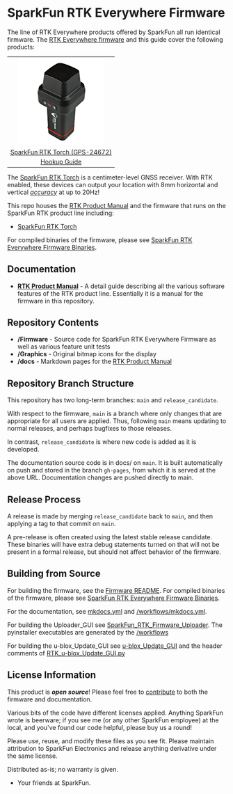 SparkFun RTK Everywhere Firmware
===========================================================

The line of RTK Everywhere products offered by SparkFun all run identical firmware. The [RTK Everywhere firmware](https://github.com/sparkfun/SparkFun_RTK_Everywhere_Firmware) and this guide cover the following products:

<table class="table table-hover table-striped table-bordered">
  <tr align="center">
   <td><a href="https://www.sparkfun.com/products/24672"><img src="docs/img/SparkFun_RTK_Torch.png"></a></td>
     </tr>
  <tr align="center">
    <td><a href="https://www.sparkfun.com/products/24672">SparkFun RTK Torch (GPS-24672)</a></td>
  </tr>
  <tr align="center">
    <td><a href="https://learn.sparkfun.com/tutorials/sparkfun-rtk-facet-l-band-hookup-guide">Hookup Guide</a></td>
  </tr>
</table>

The [SparkFun RTK Torch](https://www.sparkfun.com/products/24672) is a centimeter-level GNSS receiver. With RTK enabled, these devices can output your location with 8mm horizontal and vertical [*accuracy*](https://docs.sparkfun.com/SparkFun_RTK_Everywhere_Firmware/accuracy_verification/) at up to 20Hz!

This repo houses the [RTK Product Manual](https://docs.sparkfun.com/SparkFun_RTK_Everywhere_Firmware) and the firmware that runs on the SparkFun RTK product line including:

* [SparkFun RTK Torch](https://www.sparkfun.com/products/24672)

For compiled binaries of the firmware, please see [SparkFun RTK Everywhere Firmware Binaries](https://github.com/sparkfun/SparkFun_RTK_Everywhere_Firmware_Binaries).

Documentation
--------------

* **[RTK Product Manual](https://docs.sparkfun.com/SparkFun_RTK_Everywhere_Firmware/)** - A detail guide describing all the various software features of the RTK product line.   Essentially it is a manual for the firmware in this repository.

Repository Contents
-------------------

* **/Firmware** - Source code for SparkFun RTK Everywhere Firmware as well as various feature unit tests
* **/Graphics** - Original bitmap icons for the display
* **/docs** - Markdown pages for the [RTK Product Manual](https://docs.sparkfun.com/SparkFun_RTK_Everywhere_Firmware/)

Repository Branch Structure
---------------------------

This repository has two long-term branches: `main` and `release_candidate`.

With respect to the firmware, `main` is a branch where only changes that are appropriate for all users are applied. Thus, following `main` means updating to normal releases, and perhaps bugfixes to those releases.

In contrast, `release_candidate` is where new code is added as it is developed.

The documentation source code is in docs/ on `main`.  It is built automatically on push and stored in the branch `gh-pages`, from which it is served at the above URL. Documentation changes are pushed directly to main.

Release Process
---------------

A release is made by merging `release_candidate` back to `main`, and then applying a tag to that commit on `main`.

A pre-release is often created using the latest stable release candidate. These binaries will have extra debug statements turned on that will not be present in a formal release, but should not affect behavior of the firmware.

Building from Source
--------------------

For building the firmware, see the [Firmware README](Firmware/readme.md). For compiled binaries of the firmware, please see [SparkFun RTK Everywhere Firmware Binaries](https://github.com/sparkfun/SparkFun_RTK_Everywhere_Firmware_Binaries).

For the documentation, see [mkdocs.yml](https://github.com/sparkfun/SparkFun_RTK_Everywhere_Firmware/blob/main/mkdocs.yml) and [/workflows/mkdocs.yml](https://github.com/sparkfun/SparkFun_RTK_Everywhere_Firmware/blob/main/.github/workflows/mkdocs.yml).

For building the Uploader_GUI see [SparkFun_RTK_Firmware_Uploader](https://github.com/sparkfun/SparkFun_RTK_Firmware_Uploader). The pyinstaller executables are generated by the [/workflows](https://github.com/sparkfun/SparkFun_RTK_Firmware_Uploader/tree/main/.github/workflows)

For building the u-blox_Update_GUI see [u-blox_Update_GUI](https://github.com/sparkfun/SparkFun_RTK_Everywhere_Firmware_Binaries/tree/main/u-blox_Update_GUI) and the header comments of [RTK_u-blox_Update_GUI.py](https://github.com/sparkfun/SparkFun_RTK_Everywhere_Firmware/blob/main/u-blox_Update_GUI/RTK_u-blox_Update_GUI.py)

License Information
-------------------

This product is _**open source**_!  Please feel free to [contribute](https://docs.sparkfun.com/SparkFun_RTK_Everywhere_Firmware/contribute/) to both the firmware and documentation.

Various bits of the code have different licenses applied. Anything SparkFun wrote is beerware; if you see me (or any other SparkFun employee) at the local, and you've found our code helpful, please buy us a round!

Please use, reuse, and modify these files as you see fit. Please maintain attribution to SparkFun Electronics and release anything derivative under the same license.

Distributed as-is; no warranty is given.

- Your friends at SparkFun.
